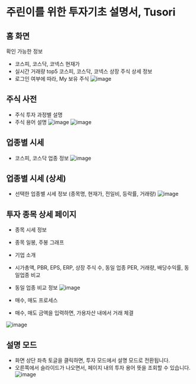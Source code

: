 # 주린이를 위한 투자기초 설명서, Tusori

## 홈 화면

확인 가능한 정보 
- 코스피, 코스닥, 코넥스 현재가 
- 실시간 거래량 top5 코스피, 코스닥, 코넥스 상장 주식 상세 정보 
- 로그인 여부에 따라, My 보유 주식 
![image](https://github.com/user-attachments/assets/b8790e88-d727-4971-a4af-4146a1c5b329)

## 주식 사전 
- 주식 투자 과정별 설명
- 주식 용어 설명 
![image](https://github.com/user-attachments/assets/91a9861f-d563-4d0a-878f-028d06f4da10)
![image](https://github.com/user-attachments/assets/d4ab9a7b-463f-471d-8194-ad3b0f252fbd)

## 업종별 시세 
- 코스피, 코스닥 업종 정보 
![image](https://github.com/user-attachments/assets/97d77bc9-21d9-46d4-bae5-4378ea05044a)


## 업종별 시세 (상세)
- 선택한 업종별 시세 정보 (종목명, 현재가, 전일비, 등락률, 거래량)
![image](https://github.com/user-attachments/assets/bf407b3c-6e78-416c-bd79-63a08b2efec6)

## 투자 종목 상세 페이지 
- 종목 시세 정보
- 종목 일봉, 주봉 그래프
- 기업 소개
- 시가총액, PBR, EPS, ERP, 상장 주식 수, 동일 업종 PER, 거래량, 배당수익률, 동일업종 비교
- 동일 업종 비교 정보
![image](https://github.com/user-attachments/assets/7f50bbf5-0d07-4770-a18f-b1c0bb5a2a3e)

- 매수, 매도 프로세스
- 매수, 매도 금액을 입력하면, 가용자산 내에서 거래 체결

![image](https://github.com/user-attachments/assets/dcf9380d-9e62-4e98-b334-9b88b47bc53c)


## 설명 모드
- 화면 상단 좌측 토글을 클릭하면, 투자 모드에서 설명 모드로 전환됩니다.
- 오른쪽에서 슬라이드가 나오면서, 페이지 내의 투자 용어 뜻을 조회할 수 있습니다.
![image](https://github.com/user-attachments/assets/7895d15a-cced-4f4e-93cf-e0966d6b02a7)

